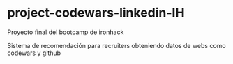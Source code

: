 # project-codewars-linkedin-IH
Proyecto final del bootcamp de ironhack

Sistema de recomendación para recruiters obteniendo datos de webs como codewars y github
